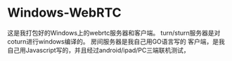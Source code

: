 # Windows-WebRTC
这是我打包好的Windows上的webrtc服务器和客户端。 turn/sturn服务器是对coturn进行windows编译的。 房间服务器是我自己用GO语言写的 客户端，是我自己用Javascript写的，并且经过android/ipad/PC三端联机测试，
